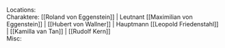 Locations:  
Charaktere: [[Roland von Eggenstein]] | Leutnant [[Maximilian von Eggenstein]] | [[Hubert von Wallner]] | Hauptmann [[Leopold Friedenstahl]] | [[Kamilla van Tan]] | [[Rudolf Kern]]  
Misc: